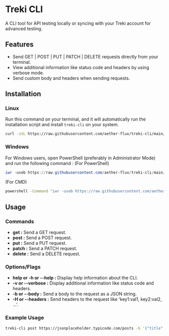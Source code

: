 # Treki CLI
A CLI tool for API testing locally or syncing with your Treki account for advanced testing.

## Features
- Send GET | POST | PUT | PATCH | DELETE requests directly from your terminal.
- View additional information like status code and headers by using verbose mode.
- Send custom body and headers when sending requests.

## Installation

### Linux
Run this command on your terminal, and it will automatically run the installation script and install `treki-cli` on your system.
```sh
curl -sSL https://raw.githubusercontent.com/aether-flux/treki-cli/main/scripts/linux/install.sh | bash
```

### Windows
For Windows users, open PowerShell (preferably in Administrator Mode) and run the following command :
(For PowerShell)
```powershell
iwr -useb https://raw.githubusercontent.com/aether-flux/treki-cli/main/scripts/windows/install.bat | iex
```
(For CMD)
```cmd
powershell -Command "iwr -useb https://raw.githubusercontent.com/aether-flux/treki-cli/main/scripts/windows/install.bat | iex"
```

## Usage
### Commands
- **get <url>:** Send a GET request.
- **post <url>:** Send a POST request.
- **put <url>:** Send a PUT request.
- **patch <url>:** Send a PATCH request.
- **delete <url>:** Send a DELETE request.

### Options/Flags
- **help or -h or --help :** Display help information about the CLI.
- **-v or --verbose :** Display additional information like status code and headers.
- **-b or --body :** Send a body to the request as a JSON string.
- **-H or --headers :** Send headers to the request like 'key1:val1, key2:val2, ...'.

### Example Usage
```sh
treki-cli post https://jsonplaceholder.typicode.com/posts -b '{"title": "New Post", "body": "Lorem ipsum dolor et smth smth.", "userId": 1}'
```

